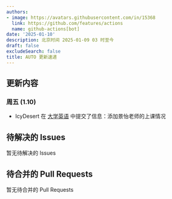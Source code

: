 ```yaml
---
authors:
- image: https://avatars.githubusercontent.com/in/15368
  link: https://github.com/features/actions
  name: github-actions[bot]
date: '2025-01-10'
description: 北京时间 2025-01-09 03 时至今
draft: false
excludeSearch: false
title: AUTO 更新速递
---
```


## 更新内容

### 周五 (1.10)

- IcyDesert 在 [大学英语](https://github.com/HITSZ-OpenAuto/LANG100X) 中提交了信息：添加景怡老师的上课情况

## 待解决的 Issues

暂无待解决的 Issues

## 待合并的 Pull Requests

暂无待合并的 Pull Requests

